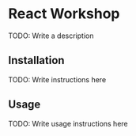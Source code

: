 # React Workshop

TODO: Write a description

## Installation

TODO: Write instructions here

## Usage

TODO: Write usage instructions here
